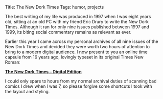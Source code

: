 Title: The New Dork Times
Tags: humor, projects

The best writing of my life was produced in 1997 when I was eight years old,
sitting at an old PC with my friend Eric Drury to write the New Dork Times.
Although it ran for only nine issues published between 1997 and 1999, its
biting social commentary remains as relevant as ever.

Earlier this year I came across my personal archives of all nine issues of the
New Dork Times and decided they were worth two hours of attention to bring to a
modern digital audience. I now present to you an online time capsule from 16
years ago, lovingly typeset in its original Times New Roman:

**[The New Dork Times – Digital Edition](http://steveasleep.com/newdorktimes/)**

I could only spare to hours from my normal archival duties of scanning bad
comics I drew when I was 7, so please forgive some shortcuts I took with the
layout and styling.
